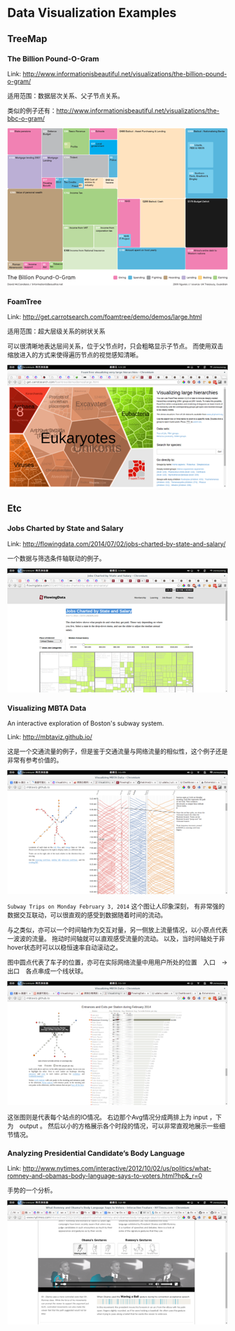 # Data Visualization Examples

## TreeMap

### The Billion Pound-O-Gram

Link: http://www.informationisbeautiful.net/visualizations/the-billion-pound-o-gram/

适用范围：数据层次关系、父子节点关系。

类似的例子还有：http://www.informationisbeautiful.net/visualizations/the-bbc-o-gram/

![The Billion Pound-O-Gram](./1276_billion_pound_o_gram.png)

### FoamTree

Link: http://get.carrotsearch.com/foamtree/demo/demos/large.html

适用范围：超大层级关系的树状关系

可以很清晰地表达层间关系，位于父节点时，只会粗略显示子节点。
而使用双击缩放进入的方式来使得遍历节点的视觉感知清晰。

![Foam](./foam.png)

## Etc

### Jobs Charted by State and Salary

Link: http://flowingdata.com/2014/07/02/jobs-charted-by-state-and-salary/

一个数据与筛选条件轴联动的例子。

![Jobs](./jobs.png)

### Visualizing MBTA Data

An interactive exploration of Boston's subway system.

Link: http://mbtaviz.github.io/

这是一个交通流量的例子，但是鉴于交通流量与网络流量的相似性，这个例子还是非常有参考价值的。

![Subway Trips on Monday February 3, 2014](./subway.png)

`Subway Trips on Monday February 3, 2014` 这个图让人印象深刻，
有非常强的数据交互联动，可以很直观的感受到数据随着时间的流动。

与之类似，亦可以一个时间轴作为交互对量，另一侧放上流量情况，以小原点代表一波波的流量。
拖动时间轴就可以直观感受流量的流动。
以及，当时间轴处于非hover状态时可以以稳恒速率自动滚动之。

图中圆点代表了车子的位置，亦可在实际网络流量中用用户所处的位置　入口　-> 出口　各点串成一个线状球。

![Entrances and Exits per Station during February 2014](./station.png)

这张图则是代表每个站点的IO情况。
右边那个Avg情况分成两排上为 input ，下为　output 。
然后以小的方格展示各个时段的情况，可以非常直观地展示一些细节情况。

### Analyzing Presidential Candidate’s Body Language

Link: http://www.nytimes.com/interactive/2012/10/02/us/politics/what-romney-and-obamas-body-language-says-to-voters.html?hp&_r=0

手势的一个分析。

![Obama’s Body Language](./obama.png)

